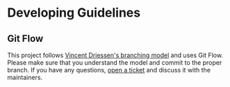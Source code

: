 # Developing Guidelines

## Git Flow

This project follows [Vincent Driessen's branching model](https://nvie.com/posts/a-successful-git-branching-model/) and uses Git Flow.
Please make sure that you understand the model and commit to the proper branch.
If you have any questions, [open a ticket](https://github.com/hull/hull-sfdc-eventsstream/issues/new) and discuss it with the maintainers.
